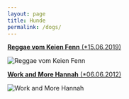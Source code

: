 ```yaml
---
layout: page
title: Hunde
permalink: /dogs/
---
```


[**Reggae vom Keien Fenn** (*15.06.2019)](dogs/reggae.md)

![Reggae vom Keien Fenn](../assets/reggae-garten.jpeg "Reggae")

[**Work and More Hannah** (*06.06.2012)](dogs/hannah.md)

![Work and More Hannah](../assets/hannah-dream.jpg "Hannah")

